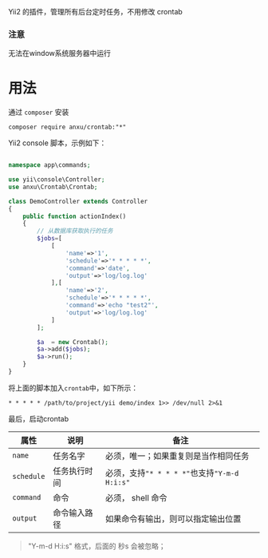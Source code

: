 Yii2 的插件，管理所有后台定时任务，不用修改 crontab

### 注意
无法在window系统服务器中运行

# 用法
通过 `composer` 安装
```
composer require anxu/crontab:"*"
```

Yii2 console 脚本，示例如下：
```php

namespace app\commands;

use yii\console\Controller;
use anxu\Crontab\Crontab;

class DemoController extends Controller
{
    public function actionIndex()
    {
        // 从数据库获取执行的任务
        $jobs=[
            [
                'name'=>'1',
                'schedule'=>'* * * * *',
                'command'=>'date',
                'output'=>'log/log.log'
            ],[
                'name'=>'2',
                'schedule'=>'* * * * *',
                'command'=>'echo "test2"',
                'output'=>'log/log.log'
            ]
        ];

        $a  = new Crontab();
        $a->add($jobs);
        $a->run();
    }
}

```

将上面的脚本加入`crontab`中，如下所示：
```
* * * * * /path/to/project/yii demo/index 1>> /dev/null 2>&1
```

最后，启动crontab

| 属性 | 说明 | 备注|
|-----|------|----|
|`name`| 任务名字|必须，唯一；如果重复则是当作相同任务|
|`schedule`|任务执行时间|必须，支持`"* * * * *"`也支持`"Y-m-d H:i:s"`|
|`command`|命令 |必须， shell 命令|
|`output`|命令输入路径|如果命令有输出，则可以指定输出位置|

> "Y-m-d H:i:s" 格式，后面的 秒s  会被忽略；
